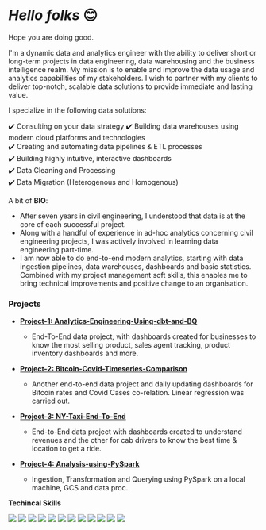 # ***Hello folks*** 😊
Hope you are doing good.

I'm a dynamic data and analytics engineer with the ability to deliver short or long-term projects in data engineering, data warehousing and the business intelligence realm. My mission is to enable and improve the data usage and analytics capabilities of my stakeholders. I wish to partner with my clients to deliver top-notch, scalable data solutions to provide immediate and lasting value.


I specialize in the following data solutions:

✔️ Consulting on your data strategy 
✔️ Building data warehouses using modern cloud platforms and technologies  
✔️ Creating and automating data pipelines & ETL processes  
✔️ Building highly intuitive, interactive dashboards  
✔️ Data Cleaning and Processing  
✔️ Data Migration (Heterogenous and Homogenous)

A bit of **BIO**:

-   After seven years in civil engineering, I understood that data is at the core of each successful project.
-   Along with a handful of experience in ad-hoc analytics concerning civil engineering projects, I was actively involved in learning data engineering part-time.
-   I am now able to do end-to-end modern analytics, starting with data ingestion pipelines, data warehouses, dashboards and basic statistics. Combined with my project management soft skills, this enables me to bring technical improvements and positive change to an organisation.




### **Projects** 

+ [**Project-1: Analytics-Engineering-Using-dbt-and-BQ**](https://github.com/AmanGuptAnalytics/Project-One-Analytics-Engineering-Using-dbt-and-BQ)
  + End-To-End data project, with dashboards created for businesses to know the most selling product, sales agent tracking, product inventory dashboards and more.

+   [**Project-2: Bitcoin-Covid-Timeseries-Comparison**](https://github.com/AmanGuptAnalytics/Project-Two-Bitcoin-Covid-Timeseries-Comparison)
    +   Another end-to-end data project and daily updating dashboards for Bitcoin rates and Covid Cases co-relation. Linear regression was carried out.
    

+   [**Project-3: NY-Taxi-End-To-End**](https://github.com/AmanGuptAnalytics/Project-Three-NY-Taxi-End-To-End)
    +   End-to-End data project with dashboards created to understand revenues and the other for cab drivers to know the best time & location to get a ride.

+   [**Project-4: Analysis-using-PySpark**](https://github.com/AmanGuptAnalytics/Project-Four-Analysis-using-PySpark/blob/main/README.md)
    +   Ingestion, Transformation and Querying using PySpark on a local machine, GCS and data proc. 


**Techincal Skills** 

<p> 
<img src="https://img.shields.io/badge/Python-3776AB?style=for-the-badge&logo=python&logoColor=white" /> <img src="https://img.shields.io/badge/MySQL-00000F?style=for-the-badge&logo=mysql&logoColor=white" /> <img src="https://img.shields.io/badge/PostgreSQL-316192?style=for-the-badge&logo=postgresql&logoColor=white" /> <img src="https://img.shields.io/badge/SQLite-07405E?style=for-the-badge&logo=sqlite&logoColor=white" /> <img src="https://img.shields.io/badge/Tableau-FFFFFF?style=for-the-badge&logo=tableau&logoColor=blue" />   <img src="https://img.shields.io/badge/Power Bi-FFFFFF?style=for-the-badge&logo=powerbi&logoColor=black" />  <img src="https://img.shields.io/badge/data studio-4285F4?style=for-the-badge&logo=google&logoColor=black" /> <img src="https://img.shields.io/badge/metabase-ADD8E6?style=for-the-badge&logo=metabase&logoColor=blue" />
<img src="https://img.shields.io/badge/Google Cloud-4885ed?style=for-the-badge&logo=googlecloud&logoColor=white" />  <img src="https://img.shields.io/badge/amazon aws-FF9900?style=for-the-badge&logo=amazonaws&logoColor=blue" /> <img src="https://img.shields.io/badge/airflow-000000?style=for-the-badge&logo=apacheairflow&logoColor=white" /> <img src="https://img.shields.io/badge/dbt-FFFFFF?style=for-the-badge&logo=dbt&logoColor=orange" /> 
</p> 
